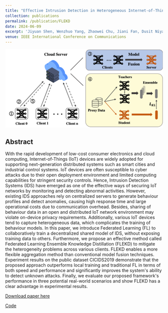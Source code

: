 ```yaml
---
title: "Effective Intrusion Detection in Heterogeneous Internet-of-Things Networks via Ensemble Knowledge Distillation-based Federated Learning"
collection: publications
permalink: /publication/FLEKD
date: 2024-06-09
excerpt: 'Jiyuan Shen, Wenzhuo Yang, Zhaowei Chu, Jiani Fan, Dusit Niyato, Kwok-Yan Lam'
venue: IEEE International Conference on Communications
---
```


<center><img src="../files/flekd.png" style="zoom: 80%;" /></center>

## Abstract

With the rapid development of low-cost consumer electronics and cloud computing, Internet-of-Things (IoT) devices are widely adopted for supporting next-generation distributed systems such as smart cities and industrial control systems. IoT devices are often susceptible to cyber attacks due to their open deployment environment and limited computing capabilities for stringent security controls. Hence, Intrusion Detection Systems (IDS) have emerged as one of the effective ways of securing IoT networks by monitoring and detecting abnormal activities. However, existing IDS approaches rely on centralized servers to generate behaviour profiles and detect anomalies, causing high response time and large operational costs due to communication overhead. Besides, sharing of behaviour data in an open and distributed IoT network environment may violate on-device privacy requirements. Additionally, various IoT devices tend to capture heterogeneous data, which complicates the training of behaviour models. In this paper, we introduce Federated Learning (FL) to collaboratively train a decentralized shared model of IDS, without exposing training data to others. Furthermore, we propose an effective method called Federated Learning Ensemble Knowledge Distillation (FLEKD) to mitigate the heterogeneity problems across various clients. FLEKD enables a more flexible aggregation method than conventional model fusion techniques. Experiment results on the public dataset CICIDS2019 demonstrate that the proposed approach outperforms local training and traditional FL in terms of both speed and performance and significantly improves the system's ability to detect unknown attacks. Finally, we evaluate our proposed framework's performance in three potential real-world scenarios and show FLEKD has a clear advantage in experimental results.


[Download paper here](http://shenjiyuan123.github.io/files/FLEKD.pdf)

[Code](https://github.com/shenjiyuan123/AST-Alignment-with-Smooth-Expert)